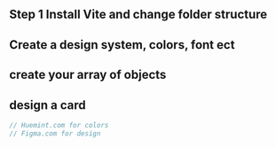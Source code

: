 ## Step 1 Install Vite and change folder structure

## Create a design system, colors, font ect

## create your array of objects

## design a card

```javascript
// Huemint.com for colors
// Figma.com for design
```
